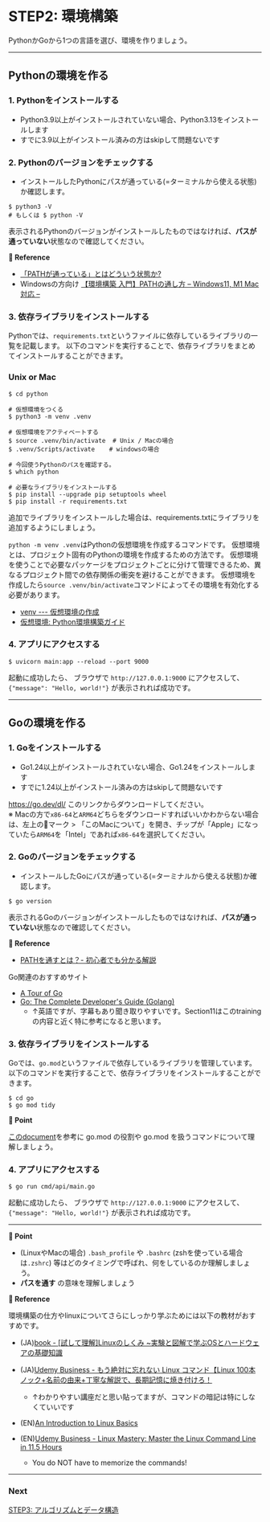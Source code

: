 # STEP2: 環境構築

PythonかGoから1つの言語を選び、環境を作りましょう。

---
## Pythonの環境を作る

### 1. Pythonをインストールする
* Python3.9以上がインストールされていない場合、Python3.13をインストールします
* すでに3.9以上がインストール済みの方はskipして問題ないです

### 2. Pythonのバージョンをチェックする

* インストールしたPythonにパスが通っている(=ターミナルから使える状態)か確認します。

```shell
$ python3 -V 
# もしくは $ python -V
```

表示されるPythonのバージョンがインストールしたものではなければ、**パスが通っていない**状態なので確認してください。

**:book: Reference**

* [「PATHが通っている」とはどういう状態か?](https://zenn.dev/d0ne1s/articles/1f435463551ac2)
* Windowsの方向け [【環境構築 入門】PATHの通し方 – Windows11, M1 Mac 対応 –](https://www.kikagaku.co.jp/kikagaku-blog/path/)

### 3. 依存ライブラリをインストールする

Pythonでは、`requirements.txt`というファイルに依存しているライブラリの一覧を記載します。
以下のコマンドを実行することで、依存ライブラリをまとめてインストールすることができます。

### Unix or Mac
```shell
$ cd python

# 仮想環境をつくる
$ python3 -m venv .venv

# 仮想環境をアクティベートする  
$ source .venv/bin/activate  # Unix / Macの場合
$ .venv/Scripts/activate    # windowsの場合

# 今回使うPythonのパスを確認する。
$ which python

# 必要なライブラリをインストールする
$ pip install --upgrade pip setuptools wheel
$ pip install -r requirements.txt
```

追加でライブラリをインストールした場合は、requirements.txtにライブラリを追加するようにしましょう。

`python -m venv .venv`はPythonの仮想環境を作成するコマンドです。
仮想環境とは、プロジェクト固有のPythonの環境を作成するための方法です。
仮想環境を使うことで必要なパッケージをプロジェクトごとに分けて管理できるため、異なるプロジェクト間での依存関係の衝突を避けることができます。
仮想環境を作成したら`source .venv/bin/activate`コマンドによってその環境を有効化する必要があります。

* [venv --- 仮想環境の作成](https://docs.python.org/ja/3/library/venv.html)
* [仮想環境: Python環境構築ガイド](https://www.python.jp/install/windows/venv.html)

### 4. アプリにアクセスする

```shell
$ uvicorn main:app --reload --port 9000
```

起動に成功したら、 ブラウザで `http://127.0.0.1:9000` にアクセスして、`{"message": "Hello, world!"}`
が表示されれば成功です。

---

## Goの環境を作る
### 1. Goをインストールする
* Go1.24以上がインストールされていない場合、Go1.24をインストールします
* すでに1.24以上がインストール済みの方はskipして問題ないです

https://go.dev/dl/ このリンクからダウンロードしてください。  
※ Macの方で`x86-64`と`ARM64`どちらをダウンロードすればいいかわからない場合は、左上の🍎マーク > 「このMacについて」を開き、チップが「Apple」になっていたら`ARM64`を「Intel」であれば`x86-64`を選択してください。

### 2. Goのバージョンをチェックする

* インストールしたGoにパスが通っている(=ターミナルから使える状態)か確認します。

```shell
$ go version
```

表示されるGoのバージョンがインストールしたものではなければ、**パスが通っていない**状態なので確認してください。

**:book: Reference**

* [PATHを通すとは？- 初心者でも分かる解説](https://hara-chan.com/it/programming/environment-variable-path/)

Go関連のおすすめサイト
* [A Tour of Go](https://go.dev/tour/welcome/)
* [Go: The Complete Developer's Guide (Golang)](https://mercari.udemy.com/course/go-the-complete-developers-guide/)
  * ↑英語ですが、字幕もあり聞き取りやすいです。Section11はこのtrainingの内容と近く特に参考になると思います。


### 3. 依存ライブラリをインストールする

Goでは、`go.mod`というファイルで依存しているライブラリを管理しています。
以下のコマンドを実行することで、依存ライブラリをインストールすることができます。

```shell
$ cd go
$ go mod tidy
```

**:beginner: Point**

[このdocument](https://pkg.go.dev/cmd/go#hdr-The_go_mod_file)を参考に go.mod の役割や go.mod を扱うコマンドについて理解しましょう。

### 4. アプリにアクセスする

```shell
$ go run cmd/api/main.go
```

起動に成功したら、 ブラウザで `http://127.0.0.1:9000` にアクセスして、`{"message": "Hello, world!"}`
が表示されれば成功です。

---
**:beginner: Point**

* (LinuxやMacの場合) `.bash_profile` や `.bashrc` (zshを使っている場合は`.zshrc`)
  等はどのタイミングで呼ばれ、何をしているのか理解しましょう。
* **パスを通す** の意味を理解しましょう

**:book: Reference**

環境構築の仕方やlinuxについてさらにしっかり学ぶためには以下の教材がおすすめです。

* (JA)[book - [試して理解]Linuxのしくみ ~実験と図解で学ぶOSとハードウェアの基礎知識](https://www.amazon.co.jp/dp/477419607X/ref=cm_sw_r_tw_dp_178K0A3YTGA97XRH318R)
* (JA)[Udemy Business - もう絶対に忘れない Linux コマンド【Linux 100本ノック+名前の由来+丁寧な解説で、長期記憶に焼き付けろ！](https://mercari.udemy.com/course/linux100test/)
  * ↑わかりやすい講座だと思い貼ってますが、コマンドの暗記は特にしなくていいです

* (EN)[An Introduction to Linux Basics](https://www.digitalocean.com/community/tutorials/an-introduction-to-linux-basics)
* (EN)[Udemy Business - Linux Mastery: Master the Linux Command Line in 11.5 Hours](https://mercari.udemy.com/course/linux-mastery/)
  * You do NOT have to memorize the commands!

---
### Next

[STEP3: アルゴリズムとデータ構造](./03-algorithm-and-data-structure.ja.md)